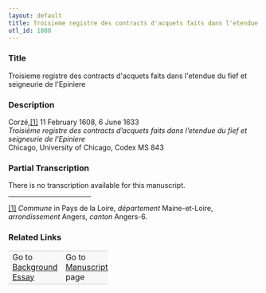 ```yaml
---  
layout: default  
title: Troisieme registre des contracts d'acquets faits dans l'etendue du fief et seigneurie de l'Epiniere  
utl_id: 1808
---
```


### Title

Troisieme registre des contracts d'acquets faits dans l'etendue du fief et seigneurie de l'Epiniere


### Description

<p>Corzé,<a href="#_ftn1" name="_ftnref1" title="" id="_ftnref1">[1]</a> 11 February 1608, 6 June 1633<br /><em>Troisième registre des contracts d’acquets faits dans l’etendue du fief et seigneurie de l’Epiniere</em><br />
Chicago, University of Chicago, Codex MS 843</p>



### Partial Transcription

<p>There is no transcription available for this manuscript.</p>
<div>
<hr align="left" size="1" width="33%" /><div id="ftn1"><a href="#_ftnref1" name="_ftn1" title="" id="_ftn1">[1]</a> <em>Commune </em>in Pays de la Loire, <em>département</em> Maine-et-Loire, <em>arrondissement </em>Angers, <em>canton </em>Angers-6.</div>
</div>



### Related Links

<table border="0.5" cellpadding="1" cellspacing="1" style="width: 200px; background-color:#F8F8F8;">
    <tbody style="border-color:#ccc">
        <tr style="border-color:#ccc">
            <td>Go to <a href="https://centerfordigitalhumanities.github.io/Newberry-French-paleography/essay/1808" target="_blank">Background Essay</a></td>
            <td>Go to <a href="https://centerfordigitalhumanities.github.io/Newberry-French-paleography/www/record.html?id=1808" target="_blank">Manuscript</a> page</td>
        </tr>
    </tbody>
</table>
